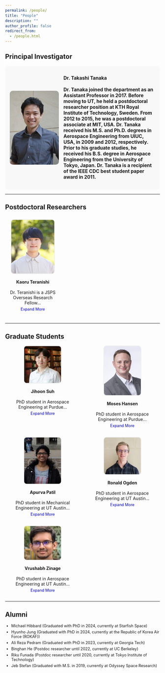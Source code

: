 ```yaml
---
permalink: /people/
title: "People"
description: ""
author_profile: false
redirect_from: 
  - /people.html
---
```


<style>
.grid-container {
    display: grid;
    gap: 20px;
    justify-content: center;
}

.principal-investigator {
    display: flex;
    align-items: center;
    font-size: 1.1em;
    font-weight: bold;
    background-color: #f8f8f8;
    padding: 15px;
    border-radius: 10px;
    margin-bottom: 15px;
}

.principal-investigator img {
    width: 160px;
    height: auto;
    border-radius: 10px;
    margin-right: 15px;
}

.postdocs-grid {
    display: grid;
    grid-template-columns: repeat(3, minmax(180px, 1fr));
    gap: 15px;
    text-align: center;
}

.postdocs-grid .person-box img {
    width: 140px;
    height: auto;
    border: 2px solid #f0f0f0;
    border-radius: 10px;
}

.postdocs-grid .person-box {
    font-size: 1em;
    padding: 10px;
}

.graduate-grid {
    display: grid;
    grid-template-columns: repeat(auto-fill, minmax(200px, 1fr));
    gap: 15px; 
    background: none;
    padding: 0;
}

.person-box {
    background: none;
    padding: 0;
    text-align: center;
    border-radius: 0;
}

.person-box img {
    width: 120px;
    height: auto;
    border: 2px solid #f0f0f0;
    border-radius: 10px;
}

.read-more {
    color: blue;
    cursor: pointer;
    font-size: 0.9em;
    display: block;
    margin-top: 5px;
}

.full-bio {
    display: none;
    font-size: 0.9em;
}

.alumni ul {
    list-style-type: disc;
    padding-left: 20px;
    margin: 10px 0;
}

.alumni li {
    margin-bottom: 5px;
    font-size: 0.9em;
}
</style>

<script>
function toggleBio(id) {
    var shortBio = document.getElementById("short-" + id);
    var fullBio = document.getElementById("full-" + id);
    var button = document.getElementById("btn-" + id);

    if (fullBio.style.display === "none") {
        fullBio.style.display = "block";
        shortBio.style.display = "none";
        button.innerText = "Show Less";
    } else {
        fullBio.style.display = "none";
        shortBio.style.display = "inline";
        button.innerText = "Expand More";
    }
}
</script>

## Principal Investigator
<div class="principal-investigator">
  <img src="/images/tanaka-199x300.jpg" alt="profile image">
  <p>
    <strong>Dr. Takashi Tanaka</strong><br><br>
    Dr. Tanaka joined the department as an Assistant Professor in 2017. Before moving to UT, he held a postdoctoral researcher position at KTH Royal Institute of Technology, Sweden. From 2012 to 2015, he was a postdoctoral associate at MIT, USA. Dr. Tanaka received his M.S. and Ph.D. degrees in Aerospace Engineering from UIUC, USA, in 2009 and 2012, respectively. Prior to his graduate studies, he received his B.S. degree in Aerospace Engineering from the University of Tokyo, Japan. Dr. Tanaka is a recipient of the IEEE CDC best student paper award in 2011.
  </p>
</div>

---

## Postdoctoral Researchers
<div class="postdocs-grid">
  <div class="person-box">
    <img src="/images/profile_zoom-1-240x300.png" alt="profile image">
    <p>
      <strong>Kaoru Teranishi</strong><br><br>
      <span id="short-kaoru">Dr. Teranishi is a JSPS Overseas Research Fellow...</span>
      <span id="full-kaoru" class="full-bio">
        of the Japan Society for the Promotion of Science and a Research Affiliate Postdoctoral in the Oden Institute for Computational Engineering and Sciences at UT Austin. He received his Ph.D. in mechanical and intelligent systems engineering from the University of Electro-Communications, Tokyo, Japan, in 2024. <a href="https://kaoruteranishi.xyz/">Website</a>
      </span>
      <span id="btn-kaoru" class="read-more" onclick="toggleBio('kaoru')">Expand More</span>
    </p>
  </div>
</div>

---

## Graduate Students
<div class="graduate-grid">

  <div class="person-box">
    <img src="/images/jihoon.jpeg" alt="profile image">
    <p>
      <strong>Jihoon Suh</strong><br><br>
      <span id="short-jihoon">PhD student in Aerospace Engineering at Purdue...</span>
      <span id="full-jihoon" class="full-bio">
        My current research is on encrypted control, where the objective is to protect the privacy of sensitive data such as personal, financial, or strategically valuable information while they are being processed by a control system. I served in the US Army for 6 years. <a href="https://jsuh9.github.io/">Website</a>
      </span>
      <span id="btn-jihoon" class="read-more" onclick="toggleBio('jihoon')">Expand More</span>
    </p>
  </div>

  <div class="person-box">
    <img src="/images/moses.jpg" alt="profile image">
    <p>
      <strong>Moses Hansen</strong><br><br>
      <span id="short-moses">PhD student in Aerospace Engineering at Purdue...</span>
      <span id="full-moses" class="full-bio">
        My research interests include leveraging deep reinforcement learning methods and classical control theory to optimize decision-making in competitive, multi-agent scenarios. In my spare time, I enjoy hiking, being outdoors, and cooking.
      </span>
      <span id="btn-moses" class="read-more" onclick="toggleBio('moses')">Expand More</span>
    </p>
  </div>
  
  <div class="person-box">
    <img src="/images/apurva.jpg" alt="profile image">
    <p>
      <strong>Apurva Patil</strong><br><br>
      <span id="short-apurva">PhD student in Mechanical Engineering at UT Austin...</span>
      <span id="full-apurva" class="full-bio">
        My research interests lie in robotics, path-planning, and perception. I completed my bachelor's from College of Engineering Pune in India. In my free time, I enjoy swimming and listening to music. <a href="https://patil-apurva.github.io/portfolio/">Website</a>
      </span>
      <span id="btn-apurva" class="read-more" onclick="toggleBio('apurva')">Expand More</span>
    </p>
  </div>

  <div class="person-box">
    <img src="/images/ronnie.jpg" alt="profile image">
    <p>
      <strong>Ronald Ogden</strong><br><br>
      <span id="short-ronnie">PhD student in Aerospace Engineering at UT Austin...</span>
      <span id="full-ronnie" class="full-bio">
        My research interests include event-based estimation and stochastic control. Prior to coming to UT, I was a flight test engineer at Wisk Aero, where I tested autonomous eVTOL aircraft. In my free time, I enjoy climbing, language learning, and puzzle solving.
      </span>
      <span id="btn-ronnie" class="read-more" onclick="toggleBio('ronnie')">Expand More</span>
    </p>
  </div>

  <div class="person-box">
    <img src="/images/vrushab.jpg" alt="profile image">
    <p>
      <strong>Vrushabh Zinage</strong><br><br>
      <span id="short-vrushab">PhD student in Aerospace Engineering at UT Austin...</span>
      <span id="full-vrushab" class="full-bio">
        My research interests lie in the intersection of robotics, motion planning, and control theory. Prior to joining UT, I completed my Bachelor's in Aerospace Engineering from IIT Madras in India. In my free time, I enjoy watching cricket, listening to music, stargazing, and watching movies.
      </span>
      <span id="btn-vrushab" class="read-more" onclick="toggleBio('vrushab')">Expand More</span>
    </p>
  </div>

</div>

---

## Alumni
<div class="alumni">
  <ul>
    <li>Michael Hibbard (Graduated with PhD in 2024, currently at Starfish Space)</li>
    <li>Hyunho Jung (Graduated with PhD in 2024, currently at the Republic of Korea Air Force (ROKAF))</li>
    <li>Ali Reza Pedram (Graduated with PhD in 2023, currently at Georgia Tech)</li>
    <li>Binghan He (Postdoc researcher until 2022, currently at UC Berkeley)</li>
    <li>Riku Funada (Postdoc researcher until 2020, currently at Tokyo Institute of Technology)</li>
    <li>Jeb Stefan (Graduated with M.S. in 2019, currently at Odyssey Space Research)</li>
  </ul>
</div>

